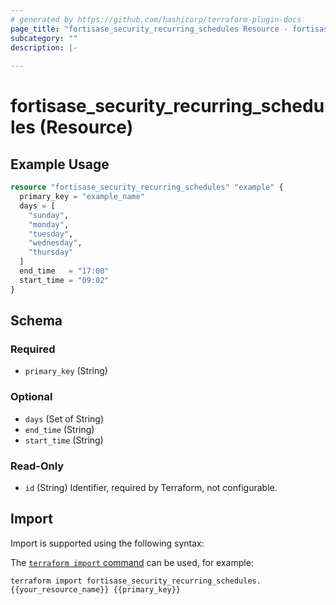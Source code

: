 ```yaml
---
# generated by https://github.com/hashicorp/terraform-plugin-docs
page_title: "fortisase_security_recurring_schedules Resource - fortisase"
subcategory: ""
description: |-
  
---
```


# fortisase_security_recurring_schedules (Resource)



## Example Usage

```terraform
resource "fortisase_security_recurring_schedules" "example" {
  primary_key = "example_name"
  days = [
    "sunday",
    "monday",
    "tuesday",
    "wednesday",
    "thursday"
  ]
  end_time   = "17:00"
  start_time = "09:02"
}
```

<!-- schema generated by tfplugindocs -->
## Schema

### Required

- `primary_key` (String)

### Optional

- `days` (Set of String)
- `end_time` (String)
- `start_time` (String)

### Read-Only

- `id` (String) Identifier, required by Terraform, not configurable.

## Import

Import is supported using the following syntax:

The [`terraform import` command](https://developer.hashicorp.com/terraform/cli/commands/import) can be used, for example:

```shell
terraform import fortisase_security_recurring_schedules.{{your_resource_name}} {{primary_key}}
```

